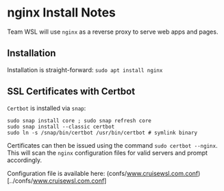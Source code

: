 # nginx Install Notes
Team WSL will use `nginx` as a reverse proxy to serve
web apps and pages.

## Installation
Installation is straight-forward: `sudo apt install nginx`

## SSL Certificates with Certbot
`Certbot` is installed via `snap`:
```
sudo snap install core ; sudo snap refresh core
sudo snap install --classic certbot
sudo ln -s /snap/bin/certbot /usr/bin/certbot # symlink binary
```

Certificates can then be issued using the command `sudo certbot --nginx`. This will scan the `nginx` configuration files for valid
servers and prompt accordingly.

Configuration file is available here: (confs/www.cruisewsl.com.conf)[../confs/www.cruisewsl.com.conf]